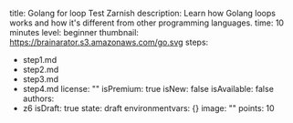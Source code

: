 title: Golang for loop Test Zarnish
description: Learn how Golang loops works and how it's different from other programming
  languages.
time: 10 minutes
level: beginner
thumbnail: https://brainarator.s3.amazonaws.com/go.svg
steps:
- step1.md
- step2.md
- step3.md
- step4.md
license: ""
isPremium: true
isNew: false
isAvailable: false
authors: 
- z6
isDraft: true
state: draft
environmentvars: {}
image: ""
points: 10
